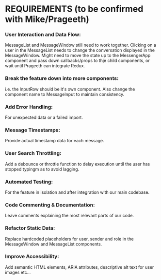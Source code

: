 # REQUIREMENTS (to be confirmed with Mike/Prageeth)

### User Interaction and Data Flow:

MessageList and MessageWindow still need to work together. Clicking on a user in the MessageList needs to change the conversation displayed in the MessageWindow.
Might need to move the state up to the MessengerApp component and pass down callbacks/props to thje child components, or wait until Prageeth can integrate Redux.

### Break the feature down into more components:

i.e. the InputRow should be it's own component. Also change the component name to MessageInput to maintain consistency.

### Add Error Handling:

For unexpected data or a failed import.

### Message Timestamps:

Provide actual timestamp data for each message.

### User Search Throttling:

Add a debounce or throttle function to delay execution until the user has stopped typingm as to avoid lagging.

### Automated Testing:

For the feature in isolation and after integration with our main codebase.

### Code Commenting & Documentation:

Leave comments explaining the most relevant parts of our code.

### Refactor Static Data:

Replace hardcoded placeholders for user, sender and role in the MessageWindow and MessageList components.

### Improve Accessibility:

Add semantic HTML elements, ARIA attributes, descriptive alt text for user images etc...
